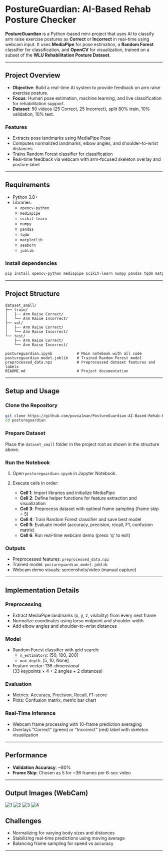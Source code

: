 # PostureGuardian: AI-Based Rehab Posture Checker

**PostureGuardian** is a Python-based mini-project that uses AI to classify arm raise exercise postures as **Correct** or **Incorrect** in real-time using webcam input. It uses **MediaPipe** for pose estimation, a **Random Forest** classifier for classification, and **OpenCV** for visualization, trained on a subset of the **WLU Rehabilitation Posture Dataset**.

---

## Project Overview

- **Objective**: Build a real-time AI system to provide feedback on arm raise exercise posture.
- **Focus**: Human pose estimation, machine learning, and live classification for rehabilitation support.
- **Dataset**: 50 videos (25 Correct, 25 Incorrect), split 80% train, 10% validation, 10% test.

### Features

- Extracts pose landmarks using MediaPipe Pose
- Computes normalized landmarks, elbow angles, and shoulder-to-wrist distances
- Trains Random Forest classifier for classification
- Real-time feedback via webcam with arm-focused skeleton overlay and posture label

---

## Requirements

- Python 3.8+
- Libraries:
  - `opencv-python`
  - `mediapipe`
  - `scikit-learn`
  - `numpy`
  - `pandas`
  - `tqdm`
  - `matplotlib`
  - `seaborn`
  - `joblib`

### Install dependencies

```bash
pip install opencv-python mediapipe scikit-learn numpy pandas tqdm matplotlib seaborn joblib
```

---

## Project Structure

```plaintext
dataset_small/
├── train/
│   ├── Arm Raise Correct/
│   └── Arm Raise Incorrect/
├── val/
│   ├── Arm Raise Correct/
│   └── Arm Raise Incorrect/
└── test/
    ├── Arm Raise Correct/
    └── Arm Raise Incorrect/

postureguardian.ipynb           # Main notebook with all code
postureguardian_model.joblib    # Trained Random Forest model
preprocessed_data.npz           # Preprocessed dataset features and labels
README.md                       # Project documentation
```

---

## Setup and Usage

### Clone the Repository

```bash
git clone https://github.com/povsalman/PostureGuardian-AI-Based-Rehab-Posture-Checker.git
cd postureguardian
```

### Prepare Dataset

Place the `dataset_small` folder in the project root as shown in the structure above.

### Run the Notebook

1. Open `postureguardian.ipynb` in Jupyter Notebook.
2. Execute cells in order:

   - **Cell 1**: Import libraries and initialize MediaPipe
   - **Cell 2**: Define helper functions for feature extraction and visualization
   - **Cell 3**: Preprocess dataset with optimal frame sampling (frame skip = 5)
   - **Cell 4**: Train Random Forest classifier and save best model
   - **Cell 5**: Evaluate model (accuracy, precision, recall, F1, confusion matrix)
   - **Cell 6**: Run real-time webcam demo (press 'q' to exit)

### Outputs

- Preprocessed features: `preprocessed_data.npz`
- Trained model: `postureguardian_model.joblib`
- Webcam demo visuals: screenshots/video (manual capture)

---

## Implementation Details

### Preprocessing

- Extract MediaPipe landmarks (x, y, z, visibility) from every next frame
- Normalize coordinates using torso midpoint and shoulder width
- Add elbow angles and shoulder-to-wrist distances

### Model

- Random Forest classifier with grid search:
  - `n_estimators`: [50, 100, 200]
  - `max_depth`: [5, 10, None]
- Feature vector: 136-dimensional  
  (33 keypoints × 4 + 2 angles + 2 distances)

### Evaluation

- Metrics: Accuracy, Precision, Recall, F1-score
- Plots: Confusion matrix, metric bar chart

### Real-Time Inference

- Webcam frame processing with 10-frame prediction averaging
- Overlays "Correct" (green) or "Incorrect" (red) label with skeleton visualization

---

## Performance

- **Validation Accuracy**: ~80%
- **Frame Skip**: Chosen as 5 for ~36 frames per 6-sec video

---

## Output Images (WebCam)

![1](https://github.com/user-attachments/assets/cb75dbf8-c91a-4dd9-8cb8-b48f7853d4b1)
![2](https://github.com/user-attachments/assets/937a4ae9-7d07-4387-8bca-2727c0dceeba)
![3](https://github.com/user-attachments/assets/00cd74b5-808a-4fae-8205-038f7e1fd929)
![4](https://github.com/user-attachments/assets/898f8acb-ac0b-4fe1-8767-a587a7b71637)

## Challenges

- Normalizing for varying body sizes and distances
- Stabilizing real-time predictions using moving average
- Balancing frame sampling for speed vs accuracy

---
